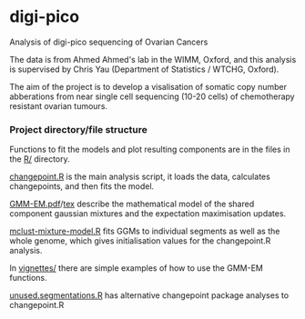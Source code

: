 # digi-pico
Analysis of digi-pico sequencing of Ovarian Cancers

The data is from Ahmed Ahmed's lab in the WIMM, Oxford, and this analysis is supervised by Chris Yau (Department of Statistics / WTCHG, Oxford).

The aim of the project is to develop a visalisation of somatic copy number abberations from near single cell sequencing (10-20 cells) of chemotherapy resistant ovarian tumours.

### Project directory/file structure

Functions to fit the models and plot resulting components are in the files in the [R/](R/) directory.

[changepoint.R](changepoint.R) is the main analysis script, it loads the data, calculates changepoints, and then fits the model.

[GMM-EM.pdf](GMM-EM.pdf)/[tex](GMM-EM.tex) describe the mathematical model of the shared component gaussian mixtures and the expectation maximisation updates.

[mclust-mixture-model.R](mclust-mixture-model.R) fits GGMs to individual segments as well as the whole genome, which gives initialisation values for the changepoint.R analysis.

In [vignettes/](vignettes/) there are simple examples of how to use the GMM-EM functions.

[unused.segmentations.R](unused.segmentations.R) has alternative changepoint package analyses to changepoint.R